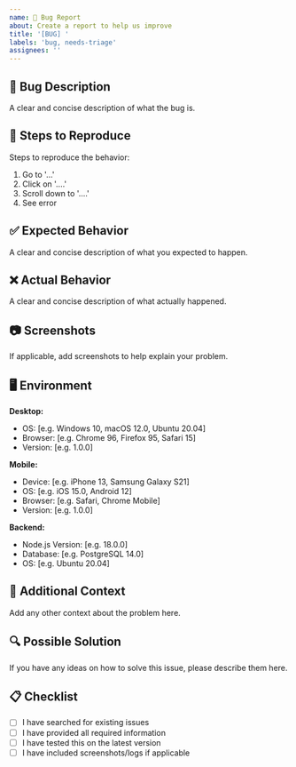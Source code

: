 ```yaml
---
name: 🐛 Bug Report
about: Create a report to help us improve
title: '[BUG] '
labels: 'bug, needs-triage'
assignees: ''
---
```


## 🐛 Bug Description

A clear and concise description of what the bug is.

## 🔄 Steps to Reproduce

Steps to reproduce the behavior:
1. Go to '...'
2. Click on '....'
3. Scroll down to '....'
4. See error

## ✅ Expected Behavior

A clear and concise description of what you expected to happen.

## ❌ Actual Behavior

A clear and concise description of what actually happened.

## 📷 Screenshots

If applicable, add screenshots to help explain your problem.

## 🖥️ Environment

**Desktop:**
- OS: [e.g. Windows 10, macOS 12.0, Ubuntu 20.04]
- Browser: [e.g. Chrome 96, Firefox 95, Safari 15]
- Version: [e.g. 1.0.0]

**Mobile:**
- Device: [e.g. iPhone 13, Samsung Galaxy S21]
- OS: [e.g. iOS 15.0, Android 12]
- Browser: [e.g. Safari, Chrome Mobile]
- Version: [e.g. 1.0.0]

**Backend:**
- Node.js Version: [e.g. 18.0.0]
- Database: [e.g. PostgreSQL 14.0]
- OS: [e.g. Ubuntu 20.04]

## 📝 Additional Context

Add any other context about the problem here.

## 🔍 Possible Solution

If you have any ideas on how to solve this issue, please describe them here.

## 📋 Checklist

- [ ] I have searched for existing issues
- [ ] I have provided all required information
- [ ] I have tested this on the latest version
- [ ] I have included screenshots/logs if applicable